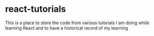 # react-tutorials
This is a place to store the code from various tutorials I am doing while learning React and to have a historical record of my learning
